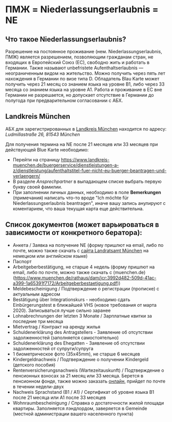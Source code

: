 # ПМЖ = Niederlassungserlaubnis = NE
## Что такое Niederlassungserlaubnis?
Разрешение на постоянное проживание (нем. Niederlassungserlaubnis, ПМЖ) является разрешением, позволяющим гражданам стран, не входящих в Европейский Союз (ЕС), свободно жить и работать в Германии. Также называют unbefristete Aufenthaltserlaubnis — неограниченным видом на жительство. Можно получить через пять лет нахождения в Германии по визе типа D. Обладатель Blau Karte может получить через 21 месяц со знанием языка на уровне B1, либо через 33 месяца со знанием языка на уровне А1. Работа и проживание в ЕС вне Германии не разрешается, но допускает отсутствие в Германии до полугода при предварительном согласовании с АБХ.

## Landkreis München
АБХ для зарегистрированных в [Landkreis München](https://ru.wikipedia.org/wiki/Мюнхен_(район)) находится по адресу: *Ludmillastraße 26, 81543 München*

Для получения термина на NE после 21 месяцев или 33 месяцев при действующей Blue Karte необходимо:
- Перейти на страницу https://www.landkreis-muenchen.de/buergerservice/dienstleistungen-a-z/dienstleistung/aufenthaltstitel-fuer-nicht-eu-buerger-beantragen-und-verlaengern/
- В разделе *Ansprechpartner* в выпадающем списке выбрать первую букву своей фамилии.
- При заполнении личных данных, необходимо в поле **Bemerkungen** (примечания) написать что-то вроде "Ich möchte für Niederlassungserlaubnis beantragen", иначе вашу запись анулируют с коментарием, что ваша текущая карта еще действительна.

## Список документов (может варьироваться в зависимости от конкретного бератора):
- Анкета / Заявка на получение NE (форму пришлют на email, либо по почте, можно также скачать с [сайта Landratsamt München](https://www.landkreis-muenchen.de/buergerservice/dienstleistungen-a-z/dienstleistung/aufenthaltstitel-fuer-nicht-eu-buerger-beantragen-und-verlaengern/) на немецком или английском языке)
- Паспорт
- Arbeitgeberbestätigung, не старше 4 недель (форму пришлют на email, либо по почте, можно также скачать с (muenchen.de)(https://www.muenchen.de/rathaus/dam/jcr:3992d482-509d-41ac-a399-1a65391f7172/Arbeitgeberbestaetigung.pdf))
- Meldebescheinigung / Подтверждение о регистрации (прописке) c актуальным адресом
- Bestätigung über Integrationskurs - необходимо сдать Einbürgerungstest в ближайшей VHS (новое требования от марта 2020). Записываться лучше сильно заранее
- Lohnabrechnungen der letzten 3 Monate / Зарплатные квитки за последние три месяца
- Mietvertrag / Контракт на аренду жилья
- Schuldenerklärung des Antragstellers - Заявление об отсутствии задолженностей (заполняется самостоятельно)
- Schuldenerklärung des Ehegatten - Заявление об отсутствии задолженностей от супруги/супруга
- 1 биометрическое фото (35x45mm), не старше 6 месяцев
- Kindergeldnachweis / Подтверждение о получении Kindergeld (детского пособия)
- Rentenversicherungsnachweis (Wartezeitauskunft) / Подтверждение о пенсионных взносах за 21 месяц или 33 месяца. Берется в пенсионном фонде, также можно заказать [онлайн](https://www.eservice-drv.de/SelfServiceWeb/), прийдет по почте в течении недели-двух
- Nachweis Sprachstand (B1 / A1) / Сертификат об уровне языка B1 после 21 месяца или А1 после 33 месяцев
- Wohnraumbescheinigung / Справка о достаточности жилой площади квартиры. Заполняется лэндлордом, заверяется в Gemeinde (местной администрации вашего населенного пункта)
